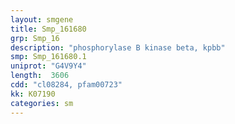 ```yaml
---
layout: smgene
title: Smp_161680
grp: Smp_16
description: "phosphorylase B kinase beta, kpbb"
smp: Smp_161680.1
uniprot: "G4V9Y4"
length:  3606
cdd: "cl08284, pfam00723"
kk: K07190
categories: sm
---
```

